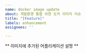 ```yaml
---
name: docker image update
about: 개발환경 통합 위한 도커 이미지 이슈
title: "[Feature]"
labels: enhancement
assignees: ''

---
```


**  이미지에 추가된 어플리케이션 설명 **
